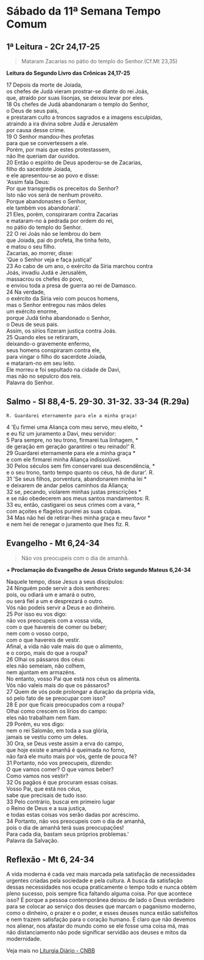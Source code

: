 # Sábado da 11ª Semana Tempo Comum

## 1ª Leitura - 2Cr 24,17-25

> Mataram Zacarias no pátio do templo do Senhor.(Cf.Mt 23,35)

**Leitura do Segundo Livro das Crônicas 24,17-25**

17 Depois da morte de Joiada,   
 os chefes de Judá vieram prostrar-se diante do rei Joás,   
 que, atraído por suas lisonjas, se deixou levar por eles.   
18 Os chefes de Judá abandonaram o templo do Senhor,   
 o Deus de seus pais,   
 e prestaram culto a troncos sagrados e a imagens esculpidas,   
 atraindo a ira divina sobre Judá e Jerusalém   
 por causa desse crime.   
19 O Senhor mandou-lhes profetas   
 para que se convertessem a ele.   
 Porém, por mais que estes protestassem,   
 não lhe queriam dar ouvidos.   
20 Então o espírito de Deus apoderou-se de Zacarias,   
 filho do sacerdote Joiada,   
 e ele apresentou-se ao povo e disse:   
 'Assim fala Deus:   
 Por que transgredis os preceitos do Senhor?   
 Isto não vos será de nenhum proveito.   
 Porque abandonastes o Senhor,   
 ele também vos abandonará'.   
21 Eles, porém, conspiraram contra Zacarias   
 e mataram-no à pedrada por ordem do rei,   
 no pátio do templo do Senhor.   
22 O rei Joás não se lembrou do bem    
 que Joiada, pai do profeta, lhe tinha feito,   
 e matou o seu filho.   
 Zacarias, ao morrer, disse:   
 'Que o Senhor veja e faça justiça!'   
23 Ao cabo de um ano, o exército da Síria marchou contra    
 Joás, invadiu Judá e Jerusalém,   
 massacrou os chefes do povo,   
 e enviou toda a presa de guerra ao rei de Damasco.   
24 Na verdade,   
 o exército da Síria veio com poucos homens,   
 mas o Senhor entregou nas mãos deles   
 um exército enorme,   
 porque Judá tinha abandonado o Senhor,   
 o Deus de seus pais.   
 Assim, os sírios fizeram justiça contra Joás.   
25 Quando eles se retiraram,   
 deixando-o gravemente enfermo,   
 seus homens conspiraram contra ele,    
 para vingar o filho do sacerdote Joiada,   
 e mataram-no em seu leito.   
 Ele morreu e foi sepultado na cidade de Davi,   
 mas não no sepulcro dos reis.   
 Palavra do Senhor.

## Salmo - Sl 88,4-5. 29-30. 31-32. 33-34 (R.29a)

`R. Guardarei eternamente para ele a minha graça!`

4 'Eu firmei uma Aliança com meu servo, meu eleito, *   
 e eu fiz um juramento a Davi, meu servidor:   
5 Para sempre, no teu trono, firmarei tua linhagem, *   
 de geração em geração garantirei o teu reinado!' R.       
29 Guardarei eternamente para ele a minha graça *   
 e com ele firmarei minha Aliança indissolúvel.   
30 Pelos séculos sem fim conservarei sua descendência, *   
 e o seu trono, tanto tempo quanto os céus, há de durar'. R.       
31 'Se seus filhos, porventura, abandonarem minha lei *   
 e deixarem de andar pelos caminhos da Aliança;   
32 se, pecando, violarem minhas justas prescrições *   
 e se não obedecerem aos meus santos mandamentos: R.       
33 eu, então, castigarei os seus crimes com a vara, *   
 com açoites e flagelos punirei as suas culpas.   
34 Mas não hei de retirar-lhes minha graça e meu favor *   
 e nem hei de renegar o juramento que lhes fiz. R.

## Evangelho - Mt 6,24-34

> Não vos preocupeis com o dia de amanhã.

**+ Proclamação do Evangelho de Jesus Cristo segundo Mateus 6,24-34**

Naquele tempo, disse Jesus a seus discípulos:    
24 Ninguém pode servir a dois senhores:   
 pois, ou odiará um e amará o outro,   
 ou será fiel a um e desprezará o outro.   
 Vós não podeis servir a Deus e ao dinheiro.    
25 Por isso eu vos digo:   
 não vos preocupeis com a vossa vida,   
 com o que havereis de comer ou beber;   
 nem com o vosso corpo,   
 com o que havereis de vestir.   
 Afinal, a vida não vale mais do que o alimento,   
 e o corpo, mais do que a roupa?    
26 Olhai os pássaros dos céus:   
 eles não semeiam, não colhem,   
 nem ajuntam em armazéns.   
 No entanto, vosso Pai que está nos céus os alimenta.   
 Vós não valeis mais do que os pássaros?    
27 Quem de vós pode prolongar a duração da própria vida,   
 só pelo fato de se preocupar com isso?    
28 E por que ficais preocupados com a roupa?   
 Olhai como crescem os lírios do campo:   
 eles não trabalham nem fiam.    
29 Porém, eu vos digo:   
 nem o rei Salomão, em toda a sua glória,   
 jamais se vestiu como um deles.    
30 Ora, se Deus veste assim a erva do campo,   
 que hoje existe e amanhã é queimada no forno,   
 não fará ele muito mais por vós, gente de pouca fé?    
31 Portanto, nóo vos preocupeis, dizendo:   
 O que vamos comer? O que vamos beber?   
 Como vamos nos vestir?    
32 Os pagãos é que procuram essas coisas.   
 Vosso Pai, que está nos céus,   
 sabe que precisais de tudo isso.    
33 Pelo contrário, buscai em primeiro lugar   
 o Reino de Deus e a sua justiça,   
 e todas estas coisas vos serão dadas por acréscimo.    
34 Portanto, não vos preocupeis com o dia de amanhã,   
 pois o dia de amanhã terá suas preocupações!   
 Para cada dia, bastam seus próprios problemas.'   
 Palavra da Salvação.

## Reflexão - Mt 6, 24-34

A vida moderna é cada vez mais marcada pela satisfação de necessidades urgentes criadas pela sociedade e pela cultura. A busca da satisfação dessas necessidades nos ocupa praticamente o tempo todo e nunca obtém pleno sucesso, pois sempre fica faltando alguma coisa. Por que acontece isso? É porque a pessoa contemporânea deixou de lado o Deus verdadeiro para se colocar ao serviço dos deuses que marcam o paganismo moderno, como o dinheiro, o prazer e o poder, e esses deuses nunca estão satisfeitos e nem trazem satisfação para o coração humano. É claro que não devemos nos alienar, nos afastar do mundo como se ele fosse uma coisa má, mas não distanciamento não pode significar servidão aos deuses e mitos da modernidade.

Veja mais no [Liturgia Diário - CNBB](http://liturgiadiaria.cnbb.org.br/app/user/user/UserView.php?ano=2016&mes=6&dia=18)